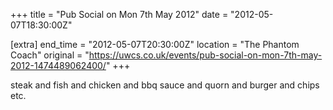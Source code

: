 +++
title = "Pub Social on Mon 7th May 2012"
date = "2012-05-07T18:30:00Z"

[extra]
end_time = "2012-05-07T20:30:00Z"
location = "The Phantom Coach"
original = "https://uwcs.co.uk/events/pub-social-on-mon-7th-may-2012-1474489062400/"
+++

steak and fish and chicken and bbq sauce and quorn and burger and chips etc.


